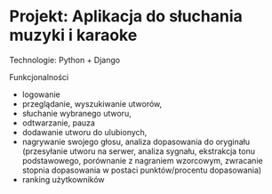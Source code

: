 # Projekt: Aplikacja do słuchania muzyki i karaoke

Technologie: Python + Django

Funkcjonalności
- logowanie
- przeglądanie, wyszukiwanie utworów,
- słuchanie wybranego utworu,
- odtwarzanie, pauza
- dodawanie utworu do ulubionych,
- nagrywanie swojego głosu, analiza dopasowania do oryginału (przesyłanie utworu na serwer, analiza sygnału, ekstrakcja tonu podstawowego, porównanie z nagraniem wzorcowym, zwracanie stopnia dopasowania w postaci punktów/procentu dopasowania)
- ranking użytkowników
